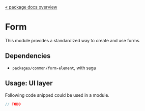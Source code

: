 [« package docs overview](../README.md)

# Form
This module provides a standardized way to create and use forms.

## Dependencies 
- `packages/common/form-element`, with saga

## Usage: UI layer
Following code snipped could be used in a module.
```javascript
// TODO
```
